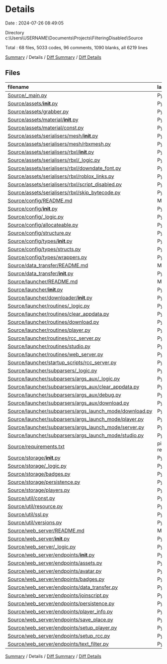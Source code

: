 # Details

Date : 2024-07-26 08:49:05

Directory c:\\Users\\USERNAME\\Documents\\Projects\\FilteringDisabled\\Source

Total : 68 files,  5033 codes, 96 comments, 1090 blanks, all 6219 lines

[Summary](results.md) / Details / [Diff Summary](diff.md) / [Diff Details](diff-details.md)

## Files
| filename | language | code | comment | blank | total |
| :--- | :--- | ---: | ---: | ---: | ---: |
| [Source/_main.py](/Source/_main.py) | Python | 3 | 0 | 2 | 5 |
| [Source/assets/__init__.py](/Source/assets/__init__.py) | Python | 86 | 3 | 21 | 110 |
| [Source/assets/grabber.py](/Source/assets/grabber.py) | Python | 15 | 0 | 4 | 19 |
| [Source/assets/material/__init__.py](/Source/assets/material/__init__.py) | Python | 17 | 2 | 8 | 27 |
| [Source/assets/material/const.py](/Source/assets/material/const.py) | Python | 326 | 0 | 4 | 330 |
| [Source/assets/serialisers/mesh/__init__.py](/Source/assets/serialisers/mesh/__init__.py) | Python | 10 | 0 | 4 | 14 |
| [Source/assets/serialisers/mesh/rbxmesh.py](/Source/assets/serialisers/mesh/rbxmesh.py) | Python | 912 | 14 | 196 | 1,122 |
| [Source/assets/serialisers/rbxl/__init__.py](/Source/assets/serialisers/rbxl/__init__.py) | Python | 16 | 1 | 5 | 22 |
| [Source/assets/serialisers/rbxl/_logic.py](/Source/assets/serialisers/rbxl/_logic.py) | Python | 297 | 3 | 52 | 352 |
| [Source/assets/serialisers/rbxl/downdate_font.py](/Source/assets/serialisers/rbxl/downdate_font.py) | Python | 73 | 5 | 7 | 85 |
| [Source/assets/serialisers/rbxl/roblox_links.py](/Source/assets/serialisers/rbxl/roblox_links.py) | Python | 11 | 2 | 4 | 17 |
| [Source/assets/serialisers/rbxl/script_disabled.py](/Source/assets/serialisers/rbxl/script_disabled.py) | Python | 22 | 1 | 8 | 31 |
| [Source/assets/serialisers/rbxl/skip_bytecode.py](/Source/assets/serialisers/rbxl/skip_bytecode.py) | Python | 13 | 1 | 4 | 18 |
| [Source/config/README.md](/Source/config/README.md) | Markdown | 3 | 0 | 0 | 3 |
| [Source/config/__init__.py](/Source/config/__init__.py) | Python | 33 | 0 | 8 | 41 |
| [Source/config/_logic.py](/Source/config/_logic.py) | Python | 10 | 0 | 4 | 14 |
| [Source/config/allocateable.py](/Source/config/allocateable.py) | Python | 86 | 2 | 14 | 102 |
| [Source/config/structure.py](/Source/config/structure.py) | Python | 46 | 0 | 13 | 59 |
| [Source/config/types/__init__.py](/Source/config/types/__init__.py) | Python | 78 | 1 | 20 | 99 |
| [Source/config/types/structs.py](/Source/config/types/structs.py) | Python | 31 | 0 | 11 | 42 |
| [Source/config/types/wrappers.py](/Source/config/types/wrappers.py) | Python | 31 | 0 | 9 | 40 |
| [Source/data_transfer/README.md](/Source/data_transfer/README.md) | Markdown | 5 | 0 | 5 | 10 |
| [Source/data_transfer/__init__.py](/Source/data_transfer/__init__.py) | Python | 63 | 1 | 16 | 80 |
| [Source/launcher/README.md](/Source/launcher/README.md) | Markdown | 60 | 0 | 49 | 109 |
| [Source/launcher/__init__.py](/Source/launcher/__init__.py) | Python | 83 | 7 | 20 | 110 |
| [Source/launcher/downloader/__init__.py](/Source/launcher/downloader/__init__.py) | Python | 17 | 0 | 5 | 22 |
| [Source/launcher/routines/_logic.py](/Source/launcher/routines/_logic.py) | Python | 227 | 4 | 62 | 293 |
| [Source/launcher/routines/clear_appdata.py](/Source/launcher/routines/clear_appdata.py) | Python | 52 | 0 | 15 | 67 |
| [Source/launcher/routines/download.py](/Source/launcher/routines/download.py) | Python | 23 | 0 | 10 | 33 |
| [Source/launcher/routines/player.py](/Source/launcher/routines/player.py) | Python | 88 | 0 | 16 | 104 |
| [Source/launcher/routines/rcc_server.py](/Source/launcher/routines/rcc_server.py) | Python | 171 | 2 | 29 | 202 |
| [Source/launcher/routines/studio.py](/Source/launcher/routines/studio.py) | Python | 42 | 0 | 9 | 51 |
| [Source/launcher/routines/web_server.py](/Source/launcher/routines/web_server.py) | Python | 49 | 0 | 11 | 60 |
| [Source/launcher/startup_scripts/rcc_server.py](/Source/launcher/startup_scripts/rcc_server.py) | Python | 37 | 0 | 9 | 46 |
| [Source/launcher/subparsers/_logic.py](/Source/launcher/subparsers/_logic.py) | Python | 54 | 1 | 18 | 73 |
| [Source/launcher/subparsers/args_aux/_logic.py](/Source/launcher/subparsers/args_aux/_logic.py) | Python | 16 | 0 | 5 | 21 |
| [Source/launcher/subparsers/args_aux/clear_appdata.py](/Source/launcher/subparsers/args_aux/clear_appdata.py) | Python | 40 | 0 | 11 | 51 |
| [Source/launcher/subparsers/args_aux/debug.py](/Source/launcher/subparsers/args_aux/debug.py) | Python | 42 | 0 | 11 | 53 |
| [Source/launcher/subparsers/args_aux/download.py](/Source/launcher/subparsers/args_aux/download.py) | Python | 29 | 1 | 8 | 38 |
| [Source/launcher/subparsers/args_launch_mode/download.py](/Source/launcher/subparsers/args_launch_mode/download.py) | Python | 40 | 0 | 6 | 46 |
| [Source/launcher/subparsers/args_launch_mode/player.py](/Source/launcher/subparsers/args_launch_mode/player.py) | Python | 53 | 0 | 8 | 61 |
| [Source/launcher/subparsers/args_launch_mode/server.py](/Source/launcher/subparsers/args_launch_mode/server.py) | Python | 110 | 2 | 14 | 126 |
| [Source/launcher/subparsers/args_launch_mode/studio.py](/Source/launcher/subparsers/args_launch_mode/studio.py) | Python | 22 | 0 | 7 | 29 |
| [Source/requirements.txt](/Source/requirements.txt) | pip requirements | 8 | 0 | 0 | 8 |
| [Source/storage/__init__.py](/Source/storage/__init__.py) | Python | 18 | 0 | 5 | 23 |
| [Source/storage/_logic.py](/Source/storage/_logic.py) | Python | 16 | 0 | 6 | 22 |
| [Source/storage/badges.py](/Source/storage/badges.py) | Python | 52 | 0 | 9 | 61 |
| [Source/storage/persistence.py](/Source/storage/persistence.py) | Python | 63 | 0 | 9 | 72 |
| [Source/storage/players.py](/Source/storage/players.py) | Python | 71 | 0 | 11 | 82 |
| [Source/util/const.py](/Source/util/const.py) | Python | 43 | 0 | 5 | 48 |
| [Source/util/resource.py](/Source/util/resource.py) | Python | 58 | 2 | 22 | 82 |
| [Source/util/ssl.py](/Source/util/ssl.py) | Python | 99 | 8 | 26 | 133 |
| [Source/util/versions.py](/Source/util/versions.py) | Python | 32 | 3 | 12 | 47 |
| [Source/web_server/README.md](/Source/web_server/README.md) | Markdown | 16 | 0 | 16 | 32 |
| [Source/web_server/__init__.py](/Source/web_server/__init__.py) | Python | 12 | 1 | 4 | 17 |
| [Source/web_server/_logic.py](/Source/web_server/_logic.py) | Python | 256 | 6 | 55 | 317 |
| [Source/web_server/endpoints/__init__.py](/Source/web_server/endpoints/__init__.py) | Python | 18 | 0 | 4 | 22 |
| [Source/web_server/endpoints/assets.py](/Source/web_server/endpoints/assets.py) | Python | 30 | 2 | 8 | 40 |
| [Source/web_server/endpoints/avatar.py](/Source/web_server/endpoints/avatar.py) | Python | 176 | 0 | 15 | 191 |
| [Source/web_server/endpoints/badges.py](/Source/web_server/endpoints/badges.py) | Python | 23 | 0 | 6 | 29 |
| [Source/web_server/endpoints/data_transfer.py](/Source/web_server/endpoints/data_transfer.py) | Python | 12 | 0 | 5 | 17 |
| [Source/web_server/endpoints/joinscript.py](/Source/web_server/endpoints/joinscript.py) | Python | 148 | 3 | 16 | 167 |
| [Source/web_server/endpoints/persistence.py](/Source/web_server/endpoints/persistence.py) | Python | 78 | 2 | 18 | 98 |
| [Source/web_server/endpoints/player_info.py](/Source/web_server/endpoints/player_info.py) | Python | 88 | 9 | 24 | 121 |
| [Source/web_server/endpoints/save_place.py](/Source/web_server/endpoints/save_place.py) | Python | 63 | 5 | 13 | 81 |
| [Source/web_server/endpoints/setup_player.py](/Source/web_server/endpoints/setup_player.py) | Python | 111 | 0 | 36 | 147 |
| [Source/web_server/endpoints/setup_rcc.py](/Source/web_server/endpoints/setup_rcc.py) | Python | 63 | 1 | 12 | 76 |
| [Source/web_server/endpoints/text_filter.py](/Source/web_server/endpoints/text_filter.py) | Python | 37 | 1 | 11 | 49 |

[Summary](results.md) / Details / [Diff Summary](diff.md) / [Diff Details](diff-details.md)